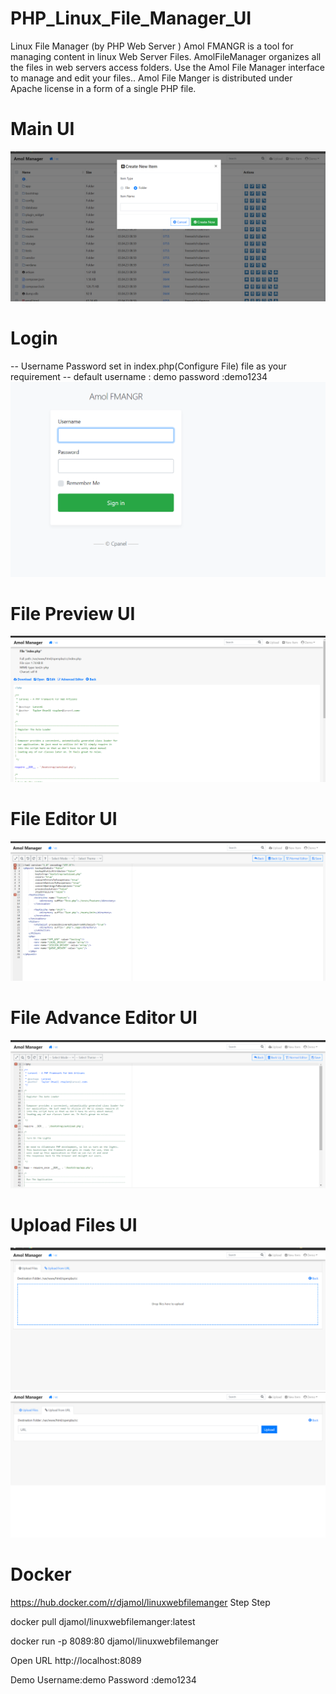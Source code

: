 # PHP_Linux_File_Manager_UI
Linux File Manager (by PHP Web Server )
Amol FMANGR is a tool for managing content in linux Web Server Files. 
AmolFileManager organizes all the files in web servers access folders. 
Use the Amol File Manager interface to manage and edit your files.. 
Amol File Manger is distributed under Apache license in a form of a single PHP file.


# Main UI
![Logged](preview_images/Logged.png)

# Login  
-- Username Password set in index.php(Configure File) file as your requirement 
-- default username : demo password :demo1234
![Login](preview_images/login.png)


# File Preview UI
![file_preview](preview_images/file_preview.png)


# File Editor UI
![file_Editor](preview_images/file_Editor.png)

# File Advance Editor UI
![file_adv_editor](preview_images/file_adv_editor.png)

# Upload Files UI
![upload](preview_images/upload.png)
![upload2](preview_images/upload2.png)



# Docker 
https://hub.docker.com/r/djamol/linuxwebfilemanger
Step
Step

docker pull djamol/linuxwebfilemanger:latest

docker run -p 8089:80 djamol/linuxwebfilemanger

Open URL http://localhost:8089

Demo Username:demo Password :demo1234


